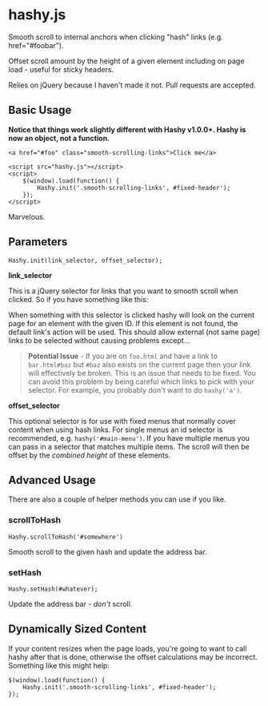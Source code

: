 # hashy.js #

Smooth scroll to internal anchors when clicking "hash" links (e.g. href="#foobar").

Offset scroll amount by the height of a given element including on page load - useful for sticky headers.

Relies on jQuery because I haven't made it not. Pull requests are accepted.



## Basic Usage ##

**Notice that things work slightly different with Hashy v1.0.0+. Hashy is now an object, not a function.**

    <a href="#foo" class="smooth-scrolling-links">Click me</a>

    <script src="hashy.js"></script>
    <script>
        $(window).load(function() {
            Hashy.init('.smooth-scrolling-links', #fixed-header');
        });
    </script>

Marvelous.



## Parameters ##

    Hashy.init(link_selector, offset_selector);


**link_selector**

This is a jQuery selector for links that you want to smooth scroll when clicked. So if you have something like this:

When something with this selector is clicked hashy will look on the current page for an element with the given ID. If this element is not found, the default link's action will be used. This should allow external (not same page) links to be selected without causing problems except...

> **Potential Issue** - If you are on `foo.html` and have a link to `bar.html#baz` but `#baz` also exists on the current page then your link will effectively be broken. This is an issue that needs to be fixed. You can avoid this problem by being careful which links to pick with your selector. For example, you probably don't want to do `hashy('a')`.

**offset_selector**

This optional selector is for use with fixed menus that normally cover content when using hash links. For single menus an id selector is recommended, e.g. `hashy('#main-menu')`. If you have multiple menus you can pass in a selector that matches multiple items. The scroll will then be offset by the *combined height* of these elements.



## Advanced Usage ##

There are also a couple of helper methods you can use if you like.

### scrollToHash ###

    Hashy.scrollToHash('#somewhere')

Smooth scroll to the given hash and update the address bar.

### setHash ###

    Hashy.setHash(#whatever);

Update the address bar - *don't* scroll.



## Dynamically Sized Content ##

If your content resizes when the page loads, you're going to want to call hashy after that is done, otherwise the offset calculations may be incorrect. Something like this might help:

    $(window).load(function() {
        Hashy.init('.smooth-scrolling-links', #fixed-header');
    });
